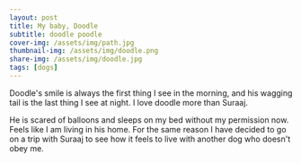```yaml
---
layout: post
title: My baby, Doodle
subtitle: doodle poodle
cover-img: /assets/img/path.jpg
thumbnail-img: /assets/img/doodle.png
share-img: /assets/img/doodle.jpg
tags: [dogs]
---
```


Doodle's smile is always the first thing I see in the morning, and his wagging tail is the last thing I see at night. I love doodle more than Suraaj.

He is scared of balloons and sleeps on my bed without my permission now. Feels like I am living in his home. For the same reason I have decided to go on a trip with Suraaj to see how it feels to live with another dog who doesn't obey me.
